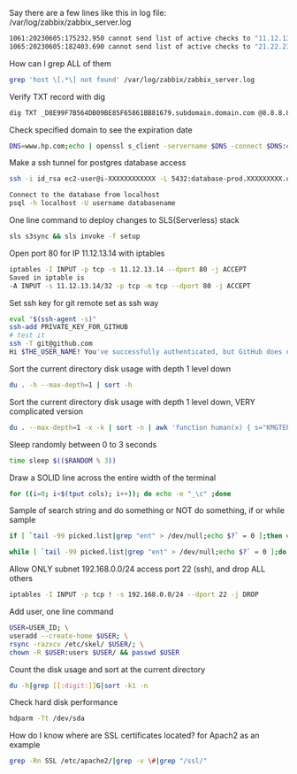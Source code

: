 Say there are a few lines like this in log file:   /var/log/zabbix/zabbix_server.log
```bash
1061:20230605:175232.950 cannot send list of active checks to "11.12.13.14": host [ABC] not found
1065:20230605:182403.690 cannot send list of active checks to "21.22.23.24": host [XYZ] not found
```
How can I grep ALL of them
```bash
grep 'host \[.*\] not found' /var/log/zabbix/zabbix_server.log
```

Verify TXT record with dig
```bash
dig TXT _D8E99F7B564DB09BE85F65861BB81679.subdomain.domain.com @8.8.8.8
```

Check specified domain to see the expiration date
```bash
DNS=www.hp.com;echo | openssl s_client -servername $DNS -connect $DNS:443 2>/dev/null | openssl x509 -noout -enddate | sed -e 's#notAfter=##'
```

Make a ssh tunnel for postgres database access
```bash
ssh -i id_rsa ec2-user@i-XXXXXXXXXXXX -L 5432:database-prod.XXXXXXXXX.us-west-2.rds.amazonaws.com:5432

Connect to the database from localhost
psql -h localhost -U username databasename
```

One line command to deploy changes to SLS(Serverless) stack
```bash
sls s3sync && sls invoke -f setup
```

Open port 80 for IP 11.12.13.14 with iptables
```bash
iptables -I INPUT -p tcp -s 11.12.13.14 --dport 80 -j ACCEPT
Saved in iptable is
-A INPUT -s 11.12.13.14/32 -p tcp -m tcp --dport 80 -j ACCEPT
```

Set ssh key for git remote set as ssh way
```bash
eval "$(ssh-agent -s)"
ssh-add PRIVATE_KEY_FOR_GITHUB
# test it
ssh -T git@github.com
Hi $THE_USER_NAME! You've successfully authenticated, but GitHub does not provide shell access.
```

Sort the current directory disk usage with depth 1 level down
```bash
du . -h --max-depth=1 | sort -h
```

Sort the current directory disk usage with depth 1 level down, VERY complicated version
```bash
du . --max-depth=1 -x -k | sort -n | awk 'function human(x) { s="KMGTEPYZ"; while (x>=1000 && length(s)>1) {x/=1024; s=substr(s,2)} return int(x+0.5) substr(s,1,1)"iB" } {gsub(/^[0-9]+/, human($1)); print}
```

Sleep randomly between 0 to 3 seconds
```bash
time sleep $(($RANDOM % 3))
```

Draw a SOLID line across the entire width of the terminal
```bash
for ((i=0; i<$(tput cols); i++)); do echo -e "_\c" ;done
```

Sample of search string and do something or NOT do something, if or while sample
```bash
if [ `tail -99 picked.list|grep "ent" > /dev/null;echo $?` = 0 ];then echo 'Found';else echo 'Nope';fi

while [ `tail -99 picked.list|grep "ent" > /dev/null;echo $?` = 0 ];do SOMETHING;done
```

Allow ONLY subnet 192.168.0.0/24 access port 22 (ssh), and drop ALL others
```bash
iptables -I INPUT -p tcp ! -s 192.168.0.0/24 --dport 22 -j DROP
```

Add user, one line command
```bash
USER=USER_ID; \
useradd --create-home $USER; \
rsync -razxcv /etc/skel/ $USER/; \
chown -R $USER:users $USER/ && passwd $USER
```

Count the disk usage and sort at the current directory
```bash
du -h|grep [[:digit:]]G|sort -k1 -n
```

Check hard disk performance
```bash
hdparm -Tt /dev/sda
```

How do I know where are SSL certificates located? for Apach2 as an example
```bash
grep -Rn SSL /etc/apache2/|grep -v \#|grep "/ssl/"
```
